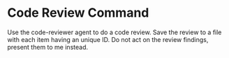 # Code Review Command

Use the code-reviewer agent to do a code review. Save the review to a file with
each item having an unique ID. Do not act on the review findings, present them
to me instead.
